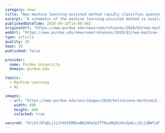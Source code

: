 ```yaml
---
category: news
title: "New machine learning-assisted method rapidly classifies quantum sources"
excerpt: "A schematic of the machine learning-assisted method is available via Google Drive. Journalists visiting campus should follow visitor health guidelines. WEST LAFAYETTE, Ind. — For quantum optical technologies to become more practical,"
publishedDateTime: 2020-09-10T14:08:00Z
originalUrl: "https://www.purdue.edu/newsroom/releases/2020/Q3/new-machine-learning-assisted-method-rapidly-classifies-quantum-sources.html"
webUrl: "https://www.purdue.edu/newsroom/releases/2020/Q3/new-machine-learning-assisted-method-rapidly-classifies-quantum-sources.html"
type: article
quality: 39
heat: 39
published: false

provider:
  name: Purdue University
  domain: purdue.edu

topics:
  - Machine Learning
  - AI

images:
  - url: "https://www.purdue.edu/uns/images/2020/boltasseva-machineLO.jpg"
    width: 800
    height: 608
    isCached: true

secured: "X/L5Y/EFq6Lj1L1YmVtEMB1wB6Z4HqJp7TT8saMq9LhXu2p8LcjELi2BWTsHTn5IR/CZMw2E+Lct/eoDRbLlqbkY2MZyg53KQ1ieVIMdR/lTvKR9gJSXKAGgPLhjkU/YWIig5cw6Y1MW/yt/1FE/8c9t0nglvX/v/uHAjV3bSESOarTChTPwjZy80VWHz6nq6qjS3YeahioSWkoPV3mKatACKaKR3fO1gR6LxDCmLEK37majI1vnwkTMLxNEES8yMDZVbl90/Pw/wDm8V5DtDey2TrDrQDQ6aFAIJU34Smarg7+/peJ4a+bhecummnmoHNzUuMzDfuHumDfiacC/s+UVC8mHKb5Ce/AN7fuUsg4=;R7FGeUVAZtSK4Ugf7ihZGw=="
---
```


